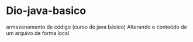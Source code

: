 # Dio-java-basico
armazenamento de código (curso de java básico)
Alterando o conteúdo de um arquivo de forma local